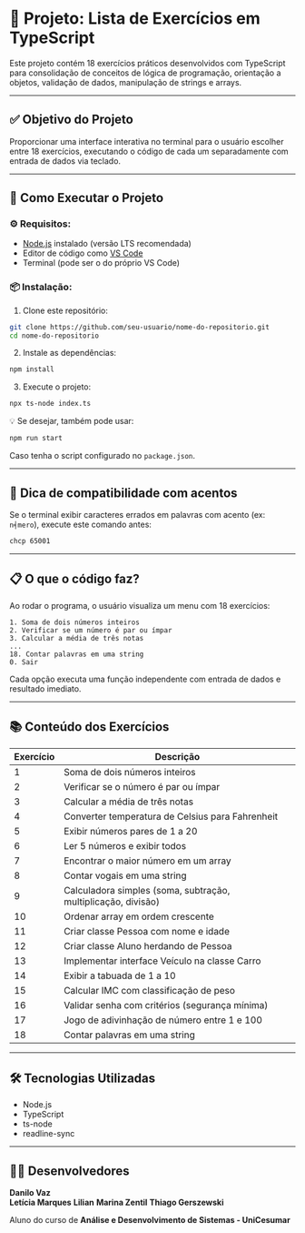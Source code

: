 # 📘 Projeto: Lista de Exercícios em TypeScript

Este projeto contém 18 exercícios práticos desenvolvidos com TypeScript para consolidação de conceitos de lógica de programação, orientação a objetos, validação de dados, manipulação de strings e arrays.

---

## ✅ Objetivo do Projeto

Proporcionar uma interface interativa no terminal para o usuário escolher entre 18 exercícios, executando o código de cada um separadamente com entrada de dados via teclado.

---

## 🚀 Como Executar o Projeto

### ⚙️ Requisitos:

- [Node.js](https://nodejs.org/) instalado (versão LTS recomendada)
- Editor de código como [VS Code](https://code.visualstudio.com/)
- Terminal (pode ser o do próprio VS Code)

### 📦 Instalação:

1. Clone este repositório:
```bash
git clone https://github.com/seu-usuario/nome-do-repositorio.git
cd nome-do-repositorio
```

2. Instale as dependências:
```bash
npm install
```

3. Execute o projeto:
```bash
npx ts-node index.ts
```

💡 Se desejar, também pode usar:
```bash
npm run start
```
Caso tenha o script configurado no `package.json`.

---

## 🔄 Dica de compatibilidade com acentos

Se o terminal exibir caracteres errados em palavras com acento (ex: `n╡mero`), execute este comando antes:
```bash
chcp 65001
```

---

## 📋 O que o código faz?

Ao rodar o programa, o usuário visualiza um menu com 18 exercícios:

```text
1. Soma de dois números inteiros
2. Verificar se um número é par ou ímpar
3. Calcular a média de três notas
...
18. Contar palavras em uma string
0. Sair
```

Cada opção executa uma função independente com entrada de dados e resultado imediato.

---

## 📚 Conteúdo dos Exercícios

| Exercício | Descrição |
|-----------|-----------|
| 1 | Soma de dois números inteiros |
| 2 | Verificar se o número é par ou ímpar |
| 3 | Calcular a média de três notas |
| 4 | Converter temperatura de Celsius para Fahrenheit |
| 5 | Exibir números pares de 1 a 20 |
| 6 | Ler 5 números e exibir todos |
| 7 | Encontrar o maior número em um array |
| 8 | Contar vogais em uma string |
| 9 | Calculadora simples (soma, subtração, multiplicação, divisão) |
| 10 | Ordenar array em ordem crescente |
| 11 | Criar classe Pessoa com nome e idade |
| 12 | Criar classe Aluno herdando de Pessoa |
| 13 | Implementar interface Veículo na classe Carro |
| 14 | Exibir a tabuada de 1 a 10 |
| 15 | Calcular IMC com classificação de peso |
| 16 | Validar senha com critérios (segurança mínima) |
| 17 | Jogo de adivinhação de número entre 1 e 100 |
| 18 | Contar palavras em uma string |

---

## 🛠 Tecnologias Utilizadas

- Node.js
- TypeScript
- ts-node
- readline-sync

---

## 👨‍💻 Desenvolvedores

**Danilo Vaz**  
**Letícia Marques** 
**Lilian** 
**Marina Zentil** 
**Thiago Gerszewski** 

Aluno do curso de **Análise e Desenvolvimento de Sistemas - UniCesumar**
